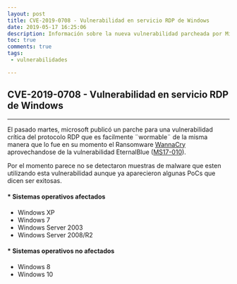 ```yaml
---
layout: post
title: CVE-2019-0708 - Vulnerabilidad en servicio RDP de Windows
date: 2019-05-17 16:25:06
description: Información sobre la nueva vulnerabilidad parcheada por Microsoft.
toc: true
comments: true
tags: 
 - vulnerabilidades

---
```


## **CVE-2019-0708 - Vulnerabilidad en servicio RDP de Windows**
---

El pasado martes, microsoft publicó un parche para una vulnerabilidad crítica del protocolo RDP que es facilmente ¨wormable¨ de la misma manera que lo fue en su momento el Ransomware [WannaCry](https://es.wikipedia.org/wiki/WannaCry) aprovechandose de la vulnerabilidad EternalBlue ([MS17-010](https://docs.microsoft.com/en-us/security-updates/securitybulletins/2017/ms17-010)).

Por el momento parece no se detectaron muestras de malware que esten utilizando esta vulnerabilidad aunque ya aparecieron algunas PoCs que dicen ser exitosas.

#### * **Sistemas operativos afectados**
  * Windows XP
  * Windows 7
  * Windows Server 2003
  * Windows Server 2008/R2

#### * **Sistemas operativos no afectados**
  * Windows 8
  * Windows 10